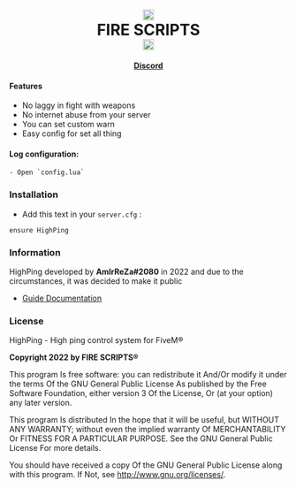 <h1 align='center'><center><img src="https://cdn.discordapp.com/attachments/973528065302986753/1000314988046602360/Logo.png" alt="what image shows" height="20" width="20"></center>   FIRE SCRIPTS   <center><img src="https://cdn.discordapp.com/attachments/973528065302986753/1000314988046602360/Logo.png" alt="what image shows" height="20" width="20"></center></a></h1>
<p align='center'><b><a href='https://discord.gg/BGZWaFzaUP'>Discord</a></b></h5>

#### Features
- No laggy in fight with weapons
- No internet abuse from your server
- You can set custom warn
- Easy config for set all thing

#### Log configuration:
```
- Open `config.lua`
```

### Installation
- Add this text in your `server.cfg` :
```
ensure HighPing
```

### Information
HighPing developed by **AmIrReZa#2080** in 2022 and due to the circumstances, it was decided to make it public
- [Guide Documentation](https://cdn.discordapp.com/attachments/822808647230291988/925290471947927572/Guide.pdf)

### License

HighPing - High ping control system for FiveM®

**Copyright 2022 by FIRE SCRIPTS®**

This program Is free software: you can redistribute it And/Or modify it under the terms Of the GNU General Public License As published by the Free Software Foundation, either version 3 Of the License, Or (at your option) any later version.

This program Is distributed In the hope that it will be useful, but WITHOUT ANY WARRANTY; without even the implied warranty Of MERCHANTABILITY Or FITNESS FOR A PARTICULAR PURPOSE. See the GNU General Public License For more details.

You should have received a copy Of the GNU General Public License along with this program. If Not, see http://www.gnu.org/licenses/.
